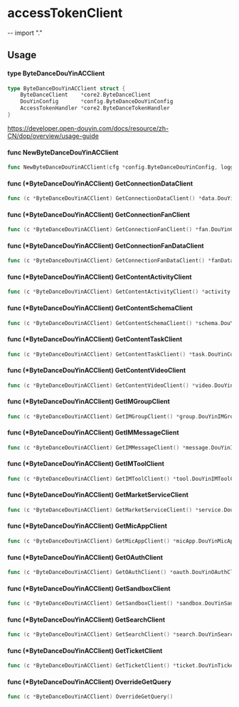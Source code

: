 # accessTokenClient
--
    import "."


## Usage

#### type ByteDanceDouYinACClient

```go
type ByteDanceDouYinACClient struct {
	ByteDanceClient    *core2.ByteDanceClient
	DouYinConfig       *config.ByteDanceDouYinConfig
	AccessTokenHandler *core2.ByteDanceTokenHandler
}
```

https://developer.open-douyin.com/docs/resource/zh-CN/dop/overview/usage-guide

#### func  NewByteDanceDouYinACClient

```go
func NewByteDanceDouYinACClient(cfg *config.ByteDanceDouYinConfig, logger *logger.Logger, cache cache.ICache) (*ByteDanceDouYinACClient, error)
```

#### func (*ByteDanceDouYinACClient) GetConnectionDataClient

```go
func (c *ByteDanceDouYinACClient) GetConnectionDataClient() *data.DouYinConnectionDataClient
```

#### func (*ByteDanceDouYinACClient) GetConnectionFanClient

```go
func (c *ByteDanceDouYinACClient) GetConnectionFanClient() *fan.DouYinConnectionFanClient
```

#### func (*ByteDanceDouYinACClient) GetConnectionFanDataClient

```go
func (c *ByteDanceDouYinACClient) GetConnectionFanDataClient() *fanData.DouYinConnectionFanDataClient
```

#### func (*ByteDanceDouYinACClient) GetContentActivityClient

```go
func (c *ByteDanceDouYinACClient) GetContentActivityClient() *activity.DouYinContentActivityClient
```

#### func (*ByteDanceDouYinACClient) GetContentSchemaClient

```go
func (c *ByteDanceDouYinACClient) GetContentSchemaClient() *schema.DouYinContentSchemaClient
```

#### func (*ByteDanceDouYinACClient) GetContentTaskClient

```go
func (c *ByteDanceDouYinACClient) GetContentTaskClient() *task.DouYinContentTaskClient
```

#### func (*ByteDanceDouYinACClient) GetContentVideoClient

```go
func (c *ByteDanceDouYinACClient) GetContentVideoClient() *video.DouYinContentVideoClient
```

#### func (*ByteDanceDouYinACClient) GetIMGroupClient

```go
func (c *ByteDanceDouYinACClient) GetIMGroupClient() *group.DouYinIMGroupClient
```

#### func (*ByteDanceDouYinACClient) GetIMMessageClient

```go
func (c *ByteDanceDouYinACClient) GetIMMessageClient() *message.DouYinIMMessageClient
```

#### func (*ByteDanceDouYinACClient) GetIMToolClient

```go
func (c *ByteDanceDouYinACClient) GetIMToolClient() *tool.DouYinIMToolClient
```

#### func (*ByteDanceDouYinACClient) GetMarketServiceClient

```go
func (c *ByteDanceDouYinACClient) GetMarketServiceClient() *service.DouYinMarketServiceClient
```

#### func (*ByteDanceDouYinACClient) GetMicAppClient

```go
func (c *ByteDanceDouYinACClient) GetMicAppClient() *micApp.DouYinMicAppClient
```

#### func (*ByteDanceDouYinACClient) GetOAuthClient

```go
func (c *ByteDanceDouYinACClient) GetOAuthClient() *oauth.DouYinOAuthClient
```

#### func (*ByteDanceDouYinACClient) GetSandboxClient

```go
func (c *ByteDanceDouYinACClient) GetSandboxClient() *sandbox.DouYinSandboxClient
```

#### func (*ByteDanceDouYinACClient) GetSearchClient

```go
func (c *ByteDanceDouYinACClient) GetSearchClient() *search.DouYinSearchClient
```

#### func (*ByteDanceDouYinACClient) GetTicketClient

```go
func (c *ByteDanceDouYinACClient) GetTicketClient() *ticket.DouYinTicketClient
```

#### func (*ByteDanceDouYinACClient) OverrideGetQuery

```go
func (c *ByteDanceDouYinACClient) OverrideGetQuery()
```
